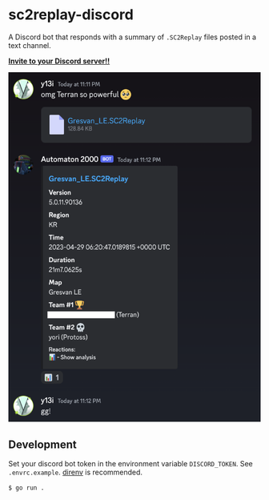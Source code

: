 # sc2replay-discord

A Discord bot that responds with a summary of `.SC2Replay` files posted in a text channel.

**[Invite to your Discord server!!](https://discord.com/api/oauth2/authorize?client_id=909174200068079716&permissions=2048&scope=bot)**

![screenshot](./screenshot.png)

## Development

Set your discord bot token in the environment variable `DISCORD_TOKEN`. See `.envrc.example`. [direnv](https://direnv.net/) is recommended.

```bash
$ go run .
```

